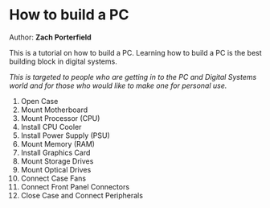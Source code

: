 # How to build a PC
Author: **Zach Porterfield**

This is a tutorial on how to build a PC. Learning how to build a PC is the best building block in digital systems. 

*This is targeted to people who are getting in to the PC and Digital Systems world and for those who would like to make one for personal use.*



1. Open Case
2. Mount Motherboard
3. Mount Processor (CPU)
4. Install CPU Cooler
5. Install Power Supply (PSU)
6. Mount Memory (RAM)
7. Install Graphics Card
8. Mount Storage Drives
9. Mount Optical Drives
10. Connect Case Fans
11. Connect Front Panel Connectors
12. Close Case and Connect Peripherals